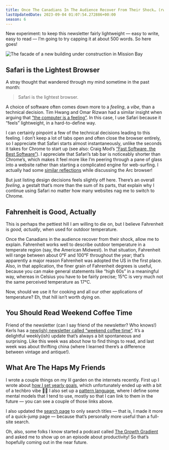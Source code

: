 ```yaml
---
title: Once The Canadians In The Audience Recover From Their Shock… (rwblog S6E9)
lastUpdatedDate: 2023-09-04 01:07:54.272886+00:00
season: 6
---
```


New experiment: to keep this newsletter fairly lightweight — easy to write, easy to read — I’m going to try capping it at about 500 words. So here goes!

![The facade of a new building under construction in Mission Bay](https://buttondown.imgix.net/images/1c350300-7712-4bcc-b94b-97a0632e7e44.jpg?w=960&fit=max) 

## Safari is the Lightest Browser

A stray thought that wandered through my mind sometime in the past month:

> Safari is the lightest browser.

A choice of software often comes down more to a _feeling_, a _vibe_, than a technical decision. Tim Hwang and Omar Rizwan had a similar insight when arguing that [“the computer is a feeling”](https://github.com/timhwang/nyrc/blob/main/NYRC%201%20-%20The%20Computer%20is%20a%20Feeling.md). In this case, I use Safari because it “feels” lightweight, in a hard-to-define way.

I can certainly pinpoint a few of the technical decisions leading to this feeling. I don’t keep a lot of tabs open and often close the browser entirely, so I appreciate that Safari starts almost instantaneously, unlike the seconds it takes for Chrome to start up (see also: Craig Mod’s [“Fast Software, the Best Software”](https://craigmod.com/essays/fast_software/)). I appreciate that Safari’s tab bar is noticeably shorter than Chrome’s, which makes it feel more like I’m peering through a pane of glass into a website rather than starting a complicated engine for web-surfing. I actually had some [similar reflections](https://buttondown.email/rwblickhan/archive/you-might-not-think-you-need-a-milk-frother/) while discussing the Arc browser!

But just listing design decisions feels slightly off here. There’s an overall _feeling_, a gestalt that’s more than the sum of its parts, that explain why I continue using Safari no matter how many websites nag me to switch to Chrome.

## Fahrenheit is Good, Actually

This is perhaps the pettiest hill I am willing to die on, but I believe Fahrenheit is _good, actually_, when used for outdoor temperature. 

Once the Canadians in the audience recover from their shock, allow me to explain. Fahrenheit works well to describe outdoor temperature in a temperate region (say, the American Midwest). In that situation, Fahrenheit will range between about 0°F and 100°F throughout the year; that’s apparently a major reason Fahrenheit was adopted the US in the first place. Also, in that application, the finer grain of Fahrenheit degrees is useful, because you can make general statements like “high 60s” in a meaningful way, whereas in Celsius you have to be fairly precise; 15°C is very much not the same perceived temperature as 17°C.

Now, should we use it for cooking and all our other applications of temperature? Eh, that hill isn’t worth dying on.

## You Should Read Weekend Coffee Time

Friend of the newsletter (can I say friend of the newsletter? Who knows!) Kerls has a [new(ish) newsletter called “weekend coffee time”](https://weekendcoffeetime.substack.com). It’s a delightful weekly(ish) update that’s always a bit spontaneous and surprising. Like this week was about how to find things to read, and last week was about thrifting china (where I learned there’s a difference between vintage and antique!).

## What Are The Haps My Friends

I wrote a couple things on my lil garden on the internets recently. First up I wrote about [how I set yearly goals](https://rwblickhan.org/essays/yearly-goals/), which unfortunately ended up with a bit of a techbro vibe 🤷‍♀️ I also set up a [pattern language](https://rwblickhan.org/misc/pattern-language/), where I define some mental models that I tend to use, mostly so that I can link to them in the future — you can see a couple of those links above.

I also updated the [search page](https://rwblickhan.org/search/) to only search titles — that is, I made it more of a quick-jump page — because that’s personally more useful than a full-site search.

Oh, also, some folks I know started a podcast called [The Growth Gradient](https://open.spotify.com/show/7ADTUMcMgPYCsVizP1CfSx?si=oVJpCjBEQaq1IP1ST8Wq_Q&nd=1) and asked me to show up on an episode about productivity! So that’s hopefully coming out in the near future.
